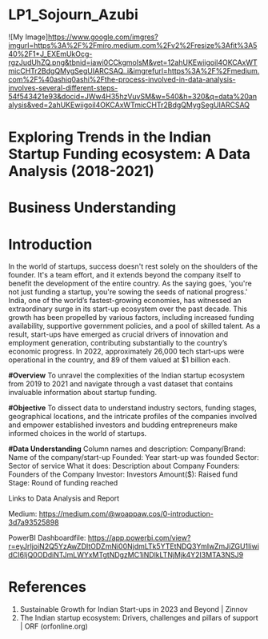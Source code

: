 # LP1_Sojourn_Azubi
![My Image]https://www.google.com/imgres?imgurl=https%3A%2F%2Fmiro.medium.com%2Fv2%2Fresize%3Afit%3A540%2F1*J_EXEmUkOcg-rgzJudUhZQ.png&tbnid=iawi0CCkgmoIsM&vet=12ahUKEwiigoil4OKCAxWTmicCHTr2BdgQMygSegUIARCSAQ..i&imgrefurl=https%3A%2F%2Fmedium.com%2F%40ashiq0ashi%2Fthe-process-involved-in-data-analysis-involves-several-different-steps-54f543421e93&docid=JWw4H35hzVuvSM&w=540&h=320&q=data%20analysis&ved=2ahUKEwiigoil4OKCAxWTmicCHTr2BdgQMygSegUIARCSAQ

# Exploring Trends in the Indian  Startup Funding ecosystem: A Data Analysis (2018-2021)

# Business Understanding 

# Introduction
In the world of startups, success doesn't rest solely on the shoulders of the founder. It's a team effort, and it extends beyond the company itself to benefit the development of the entire country. As the saying goes, 'you're not just funding a startup, you're sowing the seeds of national progress.'
India, one of the world’s fastest-growing economies, has witnessed an extraordinary surge in its start-up ecosystem over the past decade. This growth has been propelled by various factors, including increased funding availability, supportive government policies, and a pool of skilled talent. As a result, start-ups have emerged as crucial drivers of innovation and employment generation, contributing substantially to the country’s economic progress. In 2022, approximately 26,000 tech start-ups were operational in the country, and 89 of them valued at $1 billion each.

**#Overview**
To unravel the complexities of the Indian startup ecosystem from 2019 to 2021 and navigate through a vast dataset that contains invaluable information about startup funding. 

**#Objective**
To dissect data to understand industry sectors, funding stages, geographical locations, and the intricate profiles of the companies involved and empower established investors and budding entrepreneurs make informed choices in the world of startups. 

**#Data Understanding**
Column names and description:
Company/Brand: Name of the company/start-up
Founded: Year start-up was founded
Sector: Sector of service
What it does: Description about Company
Founders: Founders of the Company
Investor: Investors
Amount($): Raised fund
Stage: Round of funding reached

Links to Data Analysis and Report

Medium: https://medium.com/@woappaw.cos/0-introduction-3d7a93525898

PowerBI Dashboardfile: https://app.powerbi.com/view?r=eyJrIjoiN2Q5YzAwZDItODZmNi00NjdmLTk5YTEtNDQ3YmIwZmJiZGU1IiwidCI6IjQ0ODdiNTJmLWYxMTgtNDgzMC1iNDlkLTNjMjk4Y2I3MTA3NSJ9 


# References
1.	Sustainable Growth for Indian Start-ups in 2023 and Beyond | Zinnov
2.	The Indian startup ecosystem: Drivers, challenges and pillars of support | ORF (orfonline.org)
